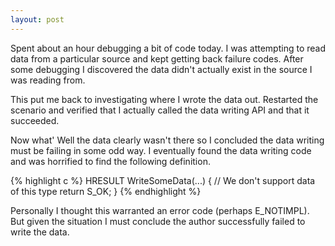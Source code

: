 ```yaml
---
layout: post
---
```

Spent about an hour debugging a bit of code today. I was attempting to read data from a particular source and kept getting back failure codes. After some debugging I discovered the data didn't actually exist in the source I was reading from.

This put me back to investigating where I wrote the data out. Restarted the scenario and verified that I actually called the data writing API and that it succeeded.

Now what' Well the data clearly wasn't there so I concluded the data writing must be failing in some odd way. I eventually found the data writing code and was horrified to find the following definition.

{% highlight c %}
HRESULT WriteSomeData(...) {
  // We don't support data of this type
  return S_OK;
}
{% endhighlight %}

Personally I thought this warranted an error code (perhaps E_NOTIMPL). But given the situation I must conclude the author successfully failed to write the data.

